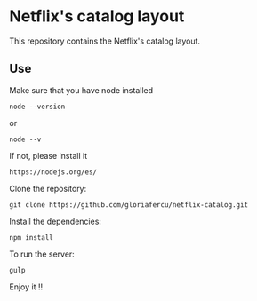 # Netflix's catalog layout

This repository contains the Netflix's catalog layout.

## Use

Make sure that you have node installed 
      
    node --version

 or 

    node --v
    
If not, please install it 
      
    https://nodejs.org/es/


Clone the repository:

    git clone https://github.com/gloriafercu/netflix-catalog.git

Install the dependencies:

    npm install

To run the server:

    gulp

Enjoy it !!